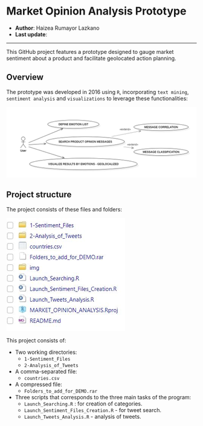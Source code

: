# Market Opinion Analysis Prototype

-   **Author**: Haizea Rumayor Lazkano
-   **Last update**:

------------------------------------------------------------------------

This GitHub project features a prototype designed to gauge market sentiment about a product and facilitate geolocated action planning.

## Overview

The prototype was developed in 2016 using `R`, incorporating `text mining`, `sentiment analysis` and `visualizations` to leverage these functionalities:

![Use-case-diagram](./img/use_cases.png)

## Project structure

The project consists of these files and folders:

![Project-structure](./img/project_structure.png)

This project consists of:

-   Two working directories:
    -   `1-Sentiment_Files`
    -   `2-Analysis_of_Tweets`
-   A comma-separated file:
    -   `countries.csv`
-   A compressed file:
    -   `Folders_to_add_for_DEMO.rar`
-   Three scripts that corresponds to the three main tasks of the program:
    -   `Launch_Searching.R` : for creation of categories.
    -   `Launch_Sentiment_Files_Creation.R` - for tweet search.
    -   `Launch_Tweets_Analysis.R` - analysis of tweets.
